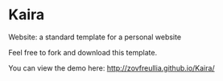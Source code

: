 # Kaira
Website: a standard template for a personal website

Feel free to fork and download this template.

You can view the demo here: http://zovfreullia.github.io/Kaira/
